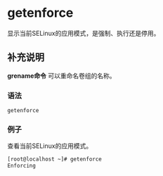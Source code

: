 getenforce
===

显示当前SELinux的应用模式，是强制、执行还是停用。

## 补充说明

**grename命令** 可以重命名卷组的名称。

### 语法  

```
getenforce
```

### 例子

查看当前SELinux的应用模式。

```bash
[root@localhost ~]# getenforce
Enforcing
```


